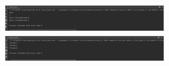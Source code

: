 ![](https://github.com/ChaiKarYee/262397-stiw3054-Thread/blob/master/src/quiz1.PNG)

![](https://github.com/ChaiKarYee/262397-stiw3054-Thread/blob/master/src/quiz1.1.PNG)
